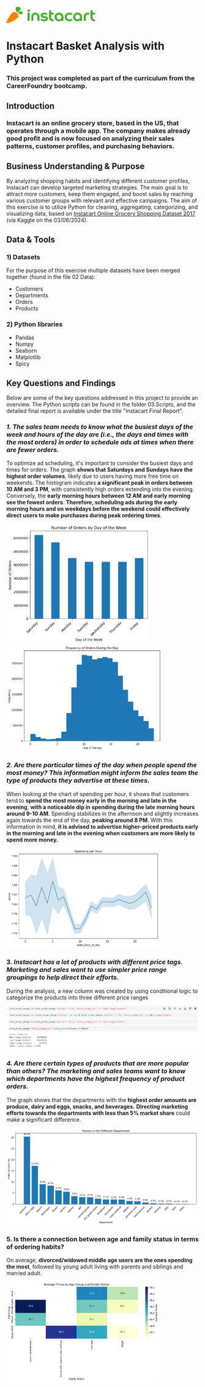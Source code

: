 ![instacart_logo](pictures%20and%20visualization/instacart_logo.png)


# Instacart Basket Analysis with Python
### This project was completed as part of the curriculum from the CareerFoundry bootcamp.

## Introduction
### Instacart is an online grocery store, based in the US, that operates through a mobile app. The company makes already good profit and is now focused on analyzing their sales patterns, customer profiles, and purchasing behaviors.

## Business Understanding & Purpose

By analyzing shopping habits and identifying different customer profiles, Instacart can develop targeted marketing strategies. The main goal is to attract more customers, keep them engaged, and boost sales by reaching various customer groups with relevant and effective campaigns.
The aim of this exercise is to utilize Python for cleaning, aggregating, categorizing, and visualizing data, based on [Instacart Online Grocery Shopping Dataset 2017](www.instacart.com/datasets/grocery-shopping-2017) (via Kaggle on the 03/06/2024).

## Data & Tools
### 1)	Datasets
For the purpose of this exercise multiple datasets have been merged together (found in the file 02 Data):
- Customers
- Departments
- Orders
- Products
### 2)	Python libraries
- Pandas
- Numpy
- Seaborn
- Matplotlib
- Spicy

## Key Questions and Findings
Below are some of the key questions addressed in this project to provide an overview. The Python scripts can be found in the folder 03.Scripts, and the detailed final report is available under the title "Instacart Final Report".

### _1. The sales team needs to know what the busiest days of the week and hours of the day are (i.e., the days and times with the most orders) in order to schedule ads at times when there are fewer orders._

To optimize ad scheduling, it's important to consider the busiest days and times for orders. The graph **shows that Saturdays and Sundays have the highest order volumes**, likely due to users having more free time on weekends. The histogram indicates **a significant peak in orders between 10 AM and 3 PM**, with consistently high orders extending into the evening. Conversely, the **early morning hours between 12 AM and early morning see the fewest orders**. **Therefore, scheduling ads during the early morning hours and on weekdays before the weekend could effectively direct users to make purchases during peak ordering times**.

![num_ords_per_week](pictures%20and%20visualization/num_ords_per_week.png)   ![freq_ords_hour](pictures%20and%20visualization/freq_ords_hour.png) 

### _2.  Are there particular times of the day when people spend the most money? This information might inform the sales team the type of products they advertise at these times._

When looking at the chart of spending per hour, it shows that customers tend to **spend the most money early in the morning and late in the evening**, **with a noticeable dip in spending during the late morning hours around 9-10 AM**. Spending stabilizes in the afternoon and slightly increases again towards the end of the day, **peaking around 8 PM**. With this information in mind, **it is advised to advertise higher-priced products early in the morning and late in the evening when customers are more likely to spend more money.**

<img src="pictures%20and%20visualization/spending_per_hour.png" alt="spending_per_hour" width="400">



### 3. _Instacart has a lot of products with different price tags. Marketing and sales want to use simpler price range groupings to help direct their efforts._

During the analysis, a new column was created by using conditional logic to categorize the products into three different price ranges

![price_range_loc_code](pictures%20and%20visualization/price_range_loc_code.png) 


### _4. Are there certain types of products that are more popular than others? The marketing and sales teams want to know which departments have the highest frequency of product orders._

The graph shows that the departments with the **highest order amounts are produce, dairy and eggs, snacks, and beverages.**
**Directing marketing efforts towards the departments with less than 5% market share** could make a significant difference.

<img src="pictures%20and%20visualization/shares_department.png" alt="shares_department" width="500">

### 5. Is there a connection between age and family status in terms of ordering habits?

On average, **divorced/widowed middle age users are the ones spending the most**, followed by young adult living with parents and siblings and married adult.

<img src="pictures%20and%20visualization/correl_age_status.png" alt="correl_age_status" width="400">

